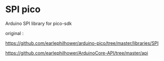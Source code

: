 # SPI pico

Arduino SPI library for pico-sdk

original : 

https://github.com/earlephilhower/arduino-pico/tree/master/libraries/SPI

https://github.com/earlephilhower/ArduinoCore-API/tree/master/api